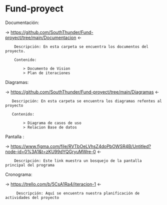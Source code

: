 # Fund-proyect

Documentación: 
    
   -> https://github.com/SouthThunder/Fund-proyect/tree/main/Documentacion <-
   
        Descripción: En esta carpeta se encuentra los documentos del proyecto.
        
        Contenido:
            
            > Documento de Vision
            > Plan de iteraciones
        
        
Diagramas:
    
   -> https://github.com/SouthThunder/Fund-proyect/tree/main/Diagramas <-
   
       Descripción: En esta carpeta se encuentra los diagramas refentes al proyecto
       
       Contenido:
            
            > Diagrama de casos de uso
            > Relacion Base de datos


Pantalla :

   -> https://www.figma.com/file/RVTbOeLVhsZ4doPbOWSR4B/Untitled?node-id=0%3A1&t=zKU99dYQGryuMWre-0 <-
   
        Descripción: Este link muestra un bosquejo de la pantalla principal del programa
        

Cronograma:

   -> https://trello.com/b/5CsA1Ra4/iteracion-1 <-
   
         Descripción: Aquí se encuentra nuestra planificación de actividades del proyecto
      

